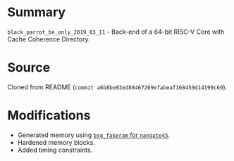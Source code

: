 # Summary

`black_parrot_be_only_2019_03_11` - Back-end of a 64-bit RISC-V Core with Cache Coherence Directory.

# Source

Cloned from README (`commit a6b8be03ed88467269efabeaf168459d14199c69`).

# Modifications

- Generated memory using [`bsg_fakeram` for `nangate45`](https://github.com/bespoke-silicon-group/bsg_fakeram).
- Hardened memory blocks.
- Added timing constraints.
